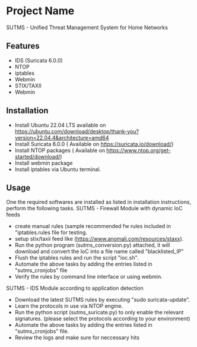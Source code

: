 # Project Name
SUTMS - Unified Threat Management System for Home Networks

## Features

- IDS (Suricata 6.0.0)
- NTOP
- iptables
- Webmin
- STIX/TAXII
- Webmin

## Installation

- Install Ubuntu 22.04 LTS available on https://ubuntu.com/download/desktop/thank-you?version=22.04.4&architecture=amd64
- Install Suricata 6.0.0 ( Available on https://suricata.io/download/)
- Install NTOP packages ( Available on https://www.ntop.org/get-started/download/)
- Install webmin package
- Install iptables via Ubuntu terminal.

## Usage
One the required softwares are installed as listed in installation instructions, perform the following tasks.
SUTMS - Firewall Module with dynamic IoC feeds
- create manual rules (sample recommended fw rules included in "iptables.rules file for testing.
- setup stix/taxii feed like (https://www.anomali.com/resources/staxx).
- Run the python program (sutms_conversion.py) attached, it will download and convert the IoC into a file name called "blacklisted_IP"
- Flush the iptables rules and run the script "ioc.sh".
- Automate the above tasks by adding the entries listed in "sutms_cronjobs" file
- Verify the rules by command line interface or using webmin. 
  
SUTMS - IDS Module according to application detection
- Download the latest SUTMS rules by executing "sudo suricata-update".
- Learn the protocols in use via NTOP engine.
- Run the python script (sutms_suricate.py) to only enable the relevant signatures. (please select the protocols according to your environment)
- Automate the above tasks by adding the entries listed in "sutms_cronjobs" file.
- Review the logs and make sure for neccessary hits





